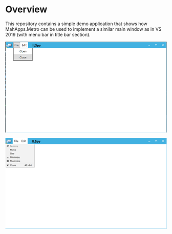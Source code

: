 
# Overview

This repository contains a simple demo application that shows how MahApps.Metro can be used to implement a similar
main window as in VS 2019 (with menu bar in title bar section).

![](help/Untitled.png)

![](help/Untitled1.png)

